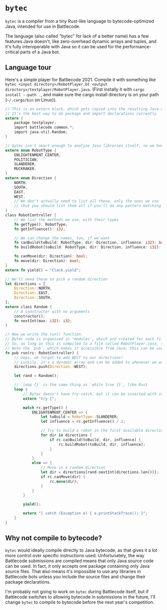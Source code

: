 # `bytec`

`bytec` is a compiler from a tiny Rust-like language to bytecode-optimized Java, intended for use in Battlecode.

The language (also called "bytec" for lack of a better name) has a few features Java doesn't, like zero-overhead dynamic arrays and tuples,
and it's fully interoperable with Java so it can be used for the performance-critical parts of a Java bot.

## Language tour

Here's a simple player for Battlecode 2021. Compile it with something like `bytec <input directory>/RobotPlayer.bt <output directory>/testplayer/RobotPlayer.java`. (First instally it with `cargo install --path .`, and make sure the cargo install directory is on your path (`~/.cargo/bin` on Linux)).

```rust
// This is an extern block, which gets copied into the resulting Java code
// It's the best way to do package and import declarations currently
extern {
    package testplayer;
    import battlecode.common.*;
    import java.util.Random;
}

// bytec isn't smart enough to analyze Java libraries itself, so we have to tell it the parts of the Battlecode API we need
extern enum RobotType {
    ENLIGHTENMENT_CENTER,
    POLITICIAN,
    SLANDERER,
    MUCKRAKER,
}
extern enum Direction {
    NORTH,
    SOUTH,
    EAST,
    WEST,
    // We don't actually need to list all these, only the ones we use
    // (but you should list them all if you'll do any pattern matching on it so coverage checking works!)
}
class RobotController {
    // We list the methods we use, with their types
    fn getType(): RobotType;
    fn getInfluence(): i32;

    // We can change the names, too, if we want
    fn canBuild(toBuild: RobotType, dir: Direction, influence: i32): bool = "canBuildRobot";
    fn buildRobot(toBuild: RobotType, dir: Direction, influence: i32): bool;

    fn canMove(dir: Direction): bool;
    fn move(dir: Direction): bool;
}
extern fn yield() = "Clock.yield";

// We'll need these to pick a random direction
let directions = [
    Direction::NORTH,
    Direction::EAST,
    Direction::SOUTH,
];
extern class Random {
    // A constructor with no arguments
    constructor();
    fn nextInt(max: i32): i32;
}

// Now we write the run() function.
// Bytec code is organized in 'modules', which are created for each file and are really classes with static members.
// So, as long as this is compiled to a file called RobotPlayer.java, this will be RobotPlayer.run() and will work.
// Note the `pub`, which makes it accessible from Java; this can be used anytime a name is declared.
fn pub run(rc: RobotController) {
    // Oops, we forgot to add WEST to our directions!
    // Luckily, it's a dynamic array and can be added to whenever we want.
    directions.push(Direction::WEST);

    let rand = Random();

    // `loop {}` is the same thing as `while true {}`, like Rust
    loop {
        // Bytec doesn't have try-catch, but it can be inserted with inline Java code
        extern "try {";

        match rc.getType() {
            ENLIGHTENMENT_CENTER => {
                let toBuild = RobotType::SLANDERER;
                let influence = rc.getInfluence() / 2;

                // Try to build a robot in the first available direction
                for dir in directions {
                    if rc.canBuild(toBuild, dir, influence) {
                        rc.buildRobot(toBuild, dir, influence);
                    }
                }
            }
            else => {
                // Move in a random direction
                let dir = directions[rand.nextInt(directions.len())];
                if rc.canMove(dir) {
                    rc.move(dir);
                }
            }
        }

        yield();

        extern "} catch (Exception e) { e.printStackTrace(); }";
    }
}
```

## Why not compile to bytecode?

`bytec` would ideally compile directly to Java bytecode, as that gives it a lot more control over specific instructions used.
Unfortunately, the way Battlecode submissions are compiled means that only Java source code can be used.
In fact, it only accepts one package containing only Java source files.
That also means it's impossible to use any libraries in Battlecode bots unless you include the source files and change their package declarations.

I'm probably not going to work on `bytec` during Battlecode itself, but if Battlecode switches to allowing bytecode in submissions in the future, I'll change `bytec` to compile to bytecode before the next year's competition.